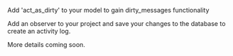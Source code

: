 Add 'act_as_dirty' to your model to gain dirty_messages functionality

Add an observer to your project and save your changes to the database to create an activity log.

More details coming soon.